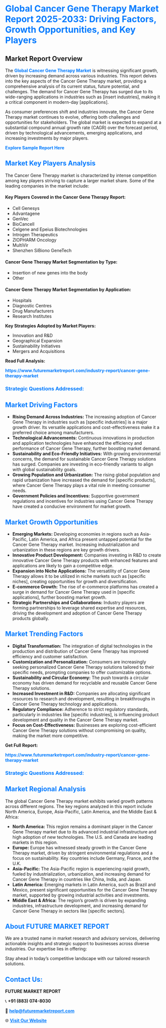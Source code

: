 <h1 style="color: #007BFF;">Global Cancer Gene Therapy Market Report 2025-2033: Driving Factors, Growth Opportunities, and Key Players</h1>

<section id="overview">
<h2>Market Report Overview</h2>
<p>The <a href="https://www.futuremarketreport.com/industry-report/cancer-gene-therapy-market" style="color: #007BFF; text-decoration: none;"><strong>Global Cancer Gene Therapy Market</strong></a> is witnessing significant growth, driven by increasing demand across various industries. This report delves into the key aspects of the Cancer Gene Therapy market, providing a comprehensive analysis of its current status, future potential, and challenges. The demand for Cancer Gene Therapy has surged due to its wide-ranging applications in industries such as [insert industries], making it a critical component in modern-day [applications].</p>
<p>As consumer preferences shift and industries innovate, the Cancer Gene Therapy market continues to evolve, offering both challenges and opportunities for stakeholders. The global market is expected to expand at a substantial compound annual growth rate (CAGR) over the forecast period, driven by technological advancements, emerging applications, and increasing investments by major players.</p>
</section>

<section id="overview">
<p><a href="https://www.futuremarketreport.com/request-sample/reportId=84615" style="color: #007BFF; text-decoration: none;"><strong>Explore Sample Report Here</strong></a></p>
</section>

<section id="key-players">
<h2 style="color: #007BFF;">Market Key Players Analysis</h2>
<p>The Cancer Gene Therapy market is characterized by intense competition among key players striving to capture a larger market share. Some of the leading companies in the market include:</p>
<h4>Key Players Covered in the Cancer Gene Therapy Report:</h4>
<ul><li>Cell Genesys</li><li>Advantagene</li><li>GenVec</li><li>BioCancell</li><li>Celgene and Epeius Biotechnologies</li><li>Introgen Therapeutics</li><li>ZIOPHARM Oncology</li><li>MultiVir</li><li>Shenzhen SiBiono GeneTech</li></ul>
<h4>Cancer Gene Therapy Market Segmentation by Type:</h4>
<ul><li>Insertion of new genes into the body</li><li>Other</li></ul>

<h4>Cancer Gene Therapy Market Segmentation by Application:</h4>
<ul><li>Hospitals</li><li>Diagnostic Centres</li><li>Drug Manufacturers</li><li>Research Institutes</li></ul>
<p><strong>Key Strategies Adopted by Market Players:</strong></p>
<ul>
<li>Innovation and R&D</li>
<li>Geographical Expansion</li>
<li>Sustainability Initiatives</li>
<li>Mergers and Acquisitions</li>
</ul>
</section>

<section>
<p><strong>Read Full Analysis: </strong></p><a href="https://www.futuremarketreport.com/industry-report/cancer-gene-therapy-market" style="color: #007BFF; text-decoration: none;"><strong>https://www.futuremarketreport.com/industry-report/cancer-gene-therapy-market</strong></a>
<h3 style="color: #007BFF;">Strategic Questions Addressed:</h3>
</section>

<section id="driving-factors">
<h2 style="color: #007BFF;">Market Driving Factors</h2>
<ul>
<li><strong>Rising Demand Across Industries:</strong> The increasing adoption of Cancer Gene Therapy in industries such as [specific industries] is a major growth driver. Its versatile applications and cost-effectiveness make it a preferred choice among manufacturers.</li>
<li><strong>Technological Advancements:</strong> Continuous innovations in production and application technologies have enhanced the efficiency and performance of Cancer Gene Therapy, further boosting market demand.</li>
<li><strong>Sustainability and Eco-Friendly Initiatives:</strong> With growing environmental concerns, the demand for sustainable Cancer Gene Therapy solutions has surged. Companies are investing in eco-friendly variants to align with global sustainability goals.</li>
<li><strong>Growing Population and Urbanization:</strong> The rising global population and rapid urbanization have increased the demand for [specific products], where Cancer Gene Therapy plays a vital role in meeting consumer needs.</li>
<li><strong>Government Policies and Incentives:</strong> Supportive government regulations and incentives for industries using Cancer Gene Therapy have created a conducive environment for market growth.</li>
</ul>
</section>

<section id="growth-opportunities">
<h2 style="color: #007BFF;">Market Growth Opportunities</h2>
<ul>
<li><strong>Emerging Markets:</strong> Developing economies in regions such as Asia-Pacific, Latin America, and Africa present untapped potential for the Cancer Gene Therapy market. Increasing industrialization and urbanization in these regions are key growth drivers.</li>
<li><strong>Innovative Product Development:</strong> Companies investing in R&D to create innovative Cancer Gene Therapy products with enhanced features and applications are likely to gain a competitive edge.</li>
<li><strong>Expansion into Niche Applications:</strong> The versatility of Cancer Gene Therapy allows it to be utilized in niche markets such as [specific niches], creating opportunities for growth and diversification.</li>
<li><strong>E-commerce Growth:</strong> The rise of e-commerce platforms has created a surge in demand for Cancer Gene Therapy used in [specific applications], further boosting market growth.</li>
<li><strong>Strategic Partnerships and Collaborations:</strong> Industry players are forming partnerships to leverage shared expertise and resources, driving the development and adoption of Cancer Gene Therapy products globally.</li>
</ul>
</section>

<section id="trending-factors">
<h2 style="color: #007BFF;">Market Trending Factors</h2>
<ul>
<li><strong>Digital Transformation:</strong> The integration of digital technologies in the production and distribution of Cancer Gene Therapy has improved efficiency and customer satisfaction.</li>
<li><strong>Customization and Personalization:</strong> Consumers are increasingly seeking personalized Cancer Gene Therapy solutions tailored to their specific needs, prompting companies to offer customizable options.</li>
<li><strong>Sustainability and Circular Economy:</strong> The push towards a circular economy has driven demand for recyclable and reusable Cancer Gene Therapy solutions.</li>
<li><strong>Increased Investment in R&D:</strong> Companies are allocating significant resources to research and development, resulting in breakthroughs in Cancer Gene Therapy technology and applications.</li>
<li><strong>Regulatory Compliance:</strong> Adherence to strict regulatory standards, particularly in industries like [specific industries], is influencing product development and quality in the Cancer Gene Therapy market.</li>
<li><strong>Focus on Cost-Effectiveness:</strong> Businesses are exploring cost-efficient Cancer Gene Therapy solutions without compromising on quality, making the market more competitive.</li>
</ul>
</section>

<section>
<p><strong>Get Full Report: </strong></p><a href="https://www.futuremarketreport.com/industry-report/cancer-gene-therapy-market" style="color: #007BFF; text-decoration: none;"><strong>https://www.futuremarketreport.com/industry-report/cancer-gene-therapy-market</strong></a>
<h3 style="color: #007BFF;">Strategic Questions Addressed:</h3>
</section>


<section id="regional-analysis">
<h2 style="color: #007BFF;">Market Regional Analysis</h2>
<p>The global Cancer Gene Therapy market exhibits varied growth patterns across different regions. The key regions analyzed in this report include North America, Europe, Asia-Pacific, Latin America, and the Middle East & Africa:</p>
<ul>
<li><strong>North America:</strong> This region remains a dominant player in the Cancer Gene Therapy market due to its advanced industrial infrastructure and high adoption of new technologies. The U.S. and Canada are leading markets in this region.</li>
<li><strong>Europe:</strong> Europe has witnessed steady growth in the Cancer Gene Therapy market, driven by stringent environmental regulations and a focus on sustainability. Key countries include Germany, France, and the U.K.</li>
<li><strong>Asia-Pacific:</strong> The Asia-Pacific region is experiencing rapid growth, fueled by industrialization, urbanization, and increasing demand for Cancer Gene Therapy in countries like China, India, and Japan.</li>
<li><strong>Latin America:</strong> Emerging markets in Latin America, such as Brazil and Mexico, present significant opportunities for the Cancer Gene Therapy market, supported by growing industrial activities and investments.</li>
<li><strong>Middle East & Africa:</strong> The region’s growth is driven by expanding industries, infrastructure development, and increasing demand for Cancer Gene Therapy in sectors like [specific sectors].</li>
</ul>
</section>

<footer>
<h2 style="color: #007BFF;">About FUTURE MARKET REPORT</h2>
<p>We are a trusted name in market research and advisory services, delivering actionable insights and strategic support to businesses across diverse industries. Our expertise lies in offering:</p>

<p>Stay ahead in today’s competitive landscape with our tailored research solutions.</p>

<h2 style="color: #007BFF;">Contact Us:</h2>
<p><strong>FUTURE MARKET REPORT</strong></p>
<p>📞 <strong>+91 (883) 074-8030</strong></p>
<p>📧 <strong><a href="mailto:help@futuremarketreport.com" style="color: #007BFF;">help@futuremarketreport.com</a></strong></p>
<p>🌐 <strong><a href="https://www.futuremarketreport.com/" style="color: #007BFF;">Visit Our Website</a></strong></p>
</footer>